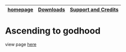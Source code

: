 <head>
  <title>Ascending to Godhood: A game for no-lifes and depressants</title>
</head>

<table>
  <thead>
    <tr>
      <th style="text-align: center"><a href="/">homepage</a></th>
      <th style="text-align: center"><a href="/Products.html">Downloads</a></th>
      <th style="text-align: center"><a href="/SupportAndCredit.html">Support and Credits</a></th>
    </tr>
  </thead>
</table>

# Ascending to godhood

view page [here](https://duckeater54.github.io")

